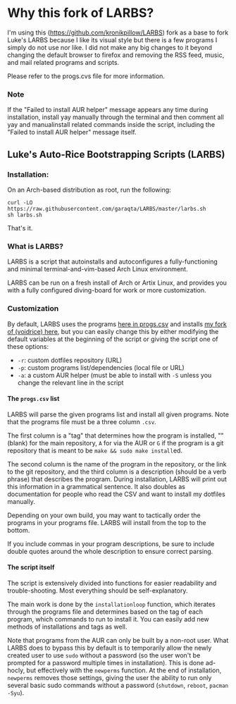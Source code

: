 # Why this fork of LARBS?

I'm using this (https://github.com/kronikpillow/LARBS) fork as a base to fork Luke's LARBS because I like its visual style but there is a few programs I simply do not use nor like. I did not make any big changes to it beyond changing the default browser to firefox and removing the RSS feed, music, and mail related programs and scripts.

Please refer to the progs.cvs file for more information.

### Note

If the "Failed to install AUR helper" message appears any time during installation, install yay manually through the terminal and then comment all yay and manualinstall related commands inside the script, including the "Failed to install AUR helper" message itself.

## Luke's Auto-Rice Bootstrapping Scripts (LARBS)

### Installation:

On an Arch-based distribution as root, run the following:

```
curl -LO https://raw.githubusercontent.com/garaqta/LARBS/master/larbs.sh
sh larbs.sh
```

That's it.

### What is LARBS?

LARBS is a script that autoinstalls and autoconfigures a fully-functioning
and minimal terminal-and-vim-based Arch Linux environment.

LARBS can be run on a fresh install of Arch or Artix Linux, and provides you
with a fully configured diving-board for work or more customization.

### Customization

By default, LARBS uses the programs [here in progs.csv](progs.csv) and installs
[my fork of (voidrice) here](https://github.com/garaqta/voidrice),
but you can easily change this by either modifying the default variables at the
beginning of the script or giving the script one of these options:

- `-r`: custom dotfiles repository (URL)
- `-p`: custom programs list/dependencies (local file or URL)
- `-a`: a custom AUR helper (must be able to install with `-S` unless you
  change the relevant line in the script

#### The `progs.csv` list

LARBS will parse the given programs list and install all given programs. Note
that the programs file must be a three column `.csv`.

The first column is a "tag" that determines how the program is installed, ""
(blank) for the main repository, `A` for via the AUR or `G` if the program is a
git repository that is meant to be `make && sudo make install`ed.

The second column is the name of the program in the repository, or the link to
the git repository, and the third column is a description (should be a verb
phrase) that describes the program. During installation, LARBS will print out
this information in a grammatical sentence. It also doubles as documentation
for people who read the CSV and want to install my dotfiles manually.

Depending on your own build, you may want to tactically order the programs in
your programs file. LARBS will install from the top to the bottom.

If you include commas in your program descriptions, be sure to include double
quotes around the whole description to ensure correct parsing.

#### The script itself

The script is extensively divided into functions for easier readability and
trouble-shooting. Most everything should be self-explanatory.

The main work is done by the `installationloop` function, which iterates
through the programs file and determines based on the tag of each program,
which commands to run to install it. You can easily add new methods of
installations and tags as well.

Note that programs from the AUR can only be built by a non-root user. What
LARBS does to bypass this by default is to temporarily allow the newly created
user to use `sudo` without a password (so the user won't be prompted for a
password multiple times in installation). This is done ad-hocly, but
effectively with the `newperms` function. At the end of installation,
`newperms` removes those settings, giving the user the ability to run only
several basic sudo commands without a password (`shutdown`, `reboot`,
`pacman -Syu`).
